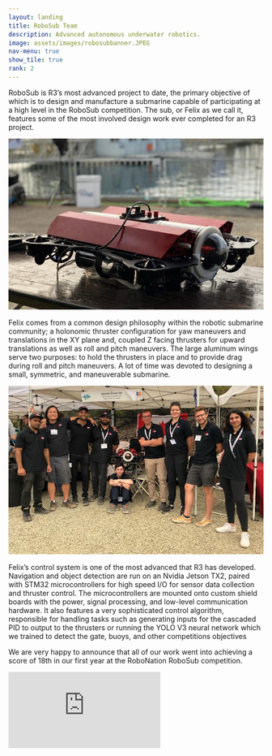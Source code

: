```yaml
---
layout: landing
title: RoboSub Team
description: Advanced autonomous underwater robotics.
image: assets/images/robosubbanner.JPEG
nav-menu: true
show_tile: true
rank: 2
---
```


<!-- Spotlights -->
<section id="two" class="spotlights">
	<section>
		<div class="content-noimage">
			<div class="inner">
				<p>
          RoboSub is R3’s most advanced project to date, the primary objective of which is to design and manufacture a submarine capable of participating at a high level in the RoboSub competition. The sub, or Felix as we call it, features some of the most involved design work ever completed for an R3 project.
				</p>
			</div>
		</div>
	</section>
	<section>
		<div class="image">
			<img src="assets/images/sub1.jpg" alt="Felix on a Bench" />
		</div>
		<div class="content">
			<div class="inner">
        <p>
          Felix comes from a common design philosophy within the robotic submarine community; a holonomic thruster configuration for yaw maneuvers and translations in the XY plane and, coupled Z facing thrusters for upward translations as well as roll and pitch maneuvers. The large aluminum wings serve two purposes: to hold the thrusters in place and to provide drag during roll and pitch maneuvers. A lot of time was devoted to designing a small, symmetric, and maneuverable submarine.
        </p>
			</div>
		</div>
	</section>
	<section>
		<div class="image">
			<img src="assets/images/sub2.jpg" alt="RoboSub Team at Competition" />
		</div>
		<div class="content">
			<div class="inner">
        <p>
          Felix’s control system is one of the most advanced that R3 has developed. Navigation and object detection are run on an Nvidia Jetson TX2, paired with STM32 microcontrollers for high speed I/O for sensor data collection and thruster control. The microcontrollers are mounted onto custom shield boards with the power, signal processing, and low-level communication hardware. It also features a very sophisticated control algorithm, responsible for handling tasks such as generating inputs for the cascaded PID to output to the thrusters or running the YOLO V3 neural network which we trained to detect the gate, buoys, and other competitions objectives
        </p>
			</div>
		</div>
	</section>
	<section>
		<div class="content-noimage">
			<div class="inner">
				<p>
          We are very happy to announce that all of our work went into achieving a score of 18th in our first year at the RoboNation RoboSub competition.
				</p>
			</div>
		</div>
	</section>
</section>

<div class="videoWrapper">
  <iframe src="https://www.youtube.com/embed/4EaoVBWqIN8" frameborder="0" allow="accelerometer; autoplay; encrypted-media; gyroscope; picture-in-picture" allowfullscreen></iframe>
</div>
